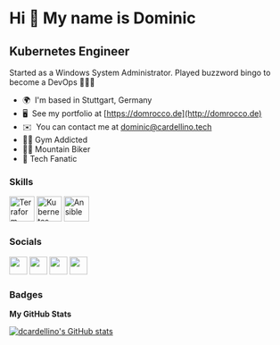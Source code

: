 Hi 👋 My name is Dominic
========================

Kubernetes Engineer
-------------------

Started as a Windows System Administrator. Played buzzword bingo to become a DevOps 👨🏽‍💻

* 🌍  I'm based in Stuttgart, Germany
* 🖥️  See my portfolio at [https://domrocco.de](http://domrocco.de)
* ✉️  You can contact me at [dominic@cardellino.tech](mailto:dominic@cardellino.tech)
* 🏋🏼 Gym Addicted
* 🚵🏼 Mountain Biker
* 📱 Tech Fanatic

### Skills

<p align="left">
<a href="https://terraform.io" target="_blank" rel="noreferrer"><img src="https://api.iconify.design/mdi/terraform.svg" width="45" height="45" alt="Terraform" /></a>
<a href="https://kubernetes.io" target="_blank" rel="noreferrer"><img src="https://upload.wikimedia.org/wikipedia/commons/thumb/3/39/Kubernetes_logo_without_workmark.svg/1200px-Kubernetes_logo_without_workmark.svg.png" width="45" height="45" alt="Kubernetes" /></a>
<a href="https://www.ansible.com/" target="_blank" rel="noreferrer"><img src="https://upload.wikimedia.org/wikipedia/commons/thumb/2/24/Ansible_logo.svg/1664px-Ansible_logo.svg.png" width="45" height="45" alt="Ansible" /></a>
</p>

### Socials

<p align="left"> <a href="https://www.github.com/dcardellino" target="_blank" rel="noreferrer"><img src="https://raw.githubusercontent.com/danielcranney/readme-generator/main/public/icons/socials/github.svg" width="32" height="32" /></a> <a href="http://www.instagram.com/rocco.lovesdevops" target="_blank" rel="noreferrer"><img src="https://raw.githubusercontent.com/danielcranney/readme-generator/main/public/icons/socials/instagram.svg" width="32" height="32" /></a> <a href="https://www.linkedin.com/in/dominic-cardellino" target="_blank" rel="noreferrer"><img src="https://raw.githubusercontent.com/danielcranney/readme-generator/main/public/icons/socials/linkedin.svg" width="32" height="32" /></a> <a href="https://www.twitter.com/domrocc_" target="_blank" rel="noreferrer"><img src="https://raw.githubusercontent.com/danielcranney/readme-generator/main/public/icons/socials/twitter.svg" width="32" height="32" /></a></p>

### Badges

<b>My GitHub Stats</b>

<a href="http://www.github.com/dcardellino"><img src="https://github-readme-stats.vercel.app/api?username=dcardellino&show_icons=true&hide=&count_private=true&title_color=0891b2&text_color=ffffff&icon_color=0891b2&bg_color=1c1917&hide_border=true&show_icons=true" alt="dcardellino's GitHub stats" /></a>
